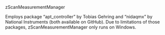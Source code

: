 ﻿zScanMeasurementManager


Employs package “apt_controller” by Tobias Gehring and “nidaqmx” by National Instruments (both available on GitHub). Due to limitations of those packages, zScanMeasurementManager only runs on Windows.
